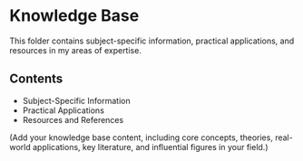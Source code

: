 # Knowledge Base

This folder contains subject-specific information, practical applications, and resources in my areas of expertise.

## Contents

- Subject-Specific Information
- Practical Applications
- Resources and References

(Add your knowledge base content, including core concepts, theories, real-world applications, key literature, and influential figures in your field.)
